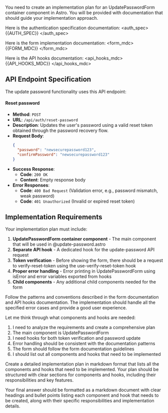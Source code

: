 You need to create an implementation plan for an UpdatePasswordForm container component in Astro. You will be provided with documentation that should guide your implementation approach.

Here is the authentication specification documentation:
<auth_spec>
{{AUTH_SPEC}}
</auth_spec>

Here is the form implementation documentation:
<form_mdc>
{{FORM_MDC}}
</form_mdc>

Here is the API hooks documentation:
<api_hooks_mdc>
{{API_HOOKS_MDC}}
</api_hooks_mdc>

## API Endpoint Specification

The update password functionality uses this API endpoint:

#### Reset password
- **Method**: `POST`
- **URL**: `/api/auth/reset-password`
- **Description**: Updates the user's password using a valid reset token obtained through the password recovery flow.
- **Request Body**:
  ```json
  {
    "password": "newsecurepassword123",
    "confirmPassword": "newsecurepassword123"
  }
  ```
- **Success Response**:
  - **Code**: `200 OK`
  - **Content**: Empty response body
- **Error Responses**:
  - **Code**: `400 Bad Request` (Validation error, e.g., password mismatch, weak password)
  - **Code**: `401 Unauthorized` (Invalid or expired reset token)

## Implementation Requirements

Your implementation plan must include:

1. **UpdatePasswordForm container component** - The main component that will be used in @update-password.astro
2. **Separate API hook** - A dedicated hook for the update-password API request
3. **Token verification** - Before showing the form, there should be a request to verify-reset-token using the use-verify-reset-token hook
4. **Proper error handling** - Error printing in UpdatePasswordForm using isError and error variables exported from hooks
5. **Child components** - Any additional child components needed for the form

Follow the patterns and conventions described in the form documentation and API hooks documentation. The implementation should handle all the specified error cases and provide a good user experience.

<scratchpad>
Let me think through what components and hooks are needed:

1. I need to analyze the requirements and create a comprehensive plan
2. The main component is UpdatePasswordForm 
3. I need hooks for both token verification and password update
4. Error handling should be consistent with the documentation patterns
5. The form should follow the form documentation guidelines
6. I should list out all components and hooks that need to be implemented
</scratchpad>

Create a detailed implementation plan in markdown format that lists all the components and hooks that need to be implemented. Your plan should be structured with clear sections for components and hooks, including their responsibilities and key features.

Your final answer should be formatted as a markdown document with clear headings and bullet points listing each component and hook that needs to be created, along with their specific responsibilities and implementation details.